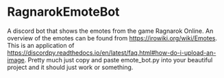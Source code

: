# RagnarokEmoteBot
A discord bot that shows the emotes from the game Ragnarok Online.
An overview of the emotes can be found from  https://irowiki.org/wiki/Emotes.
This is an application of https://discordpy.readthedocs.io/en/latest/faq.html#how-do-i-upload-an-image.
Pretty much just copy and paste emote_bot.py into your beautiful project and it should just work or something. 

